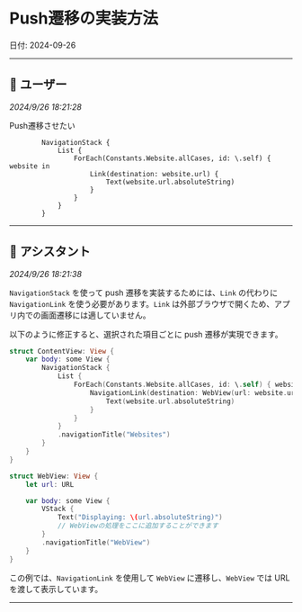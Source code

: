 # Push遷移の実装方法

日付: 2024-09-26

---

## 👤 ユーザー
*2024/9/26 18:21:28*

Push遷移させたい

            NavigationStack {
                List {
                    ForEach(Constants.Website.allCases, id: \.self) { website in
                        Link(destination: website.url) {
                            Text(website.url.absoluteString)
                        }
                    }
                }
            }

---

## 🤖 アシスタント
*2024/9/26 18:21:38*

`NavigationStack` を使って push 遷移を実装するためには、`Link` の代わりに `NavigationLink` を使う必要があります。`Link` は外部ブラウザで開くため、アプリ内での画面遷移には適していません。

以下のように修正すると、選択された項目ごとに push 遷移が実現できます。

```swift
struct ContentView: View {
    var body: some View {
        NavigationStack {
            List {
                ForEach(Constants.Website.allCases, id: \.self) { website in
                    NavigationLink(destination: WebView(url: website.url)) {
                        Text(website.url.absoluteString)
                    }
                }
            }
            .navigationTitle("Websites")
        }
    }
}

struct WebView: View {
    let url: URL

    var body: some View {
        VStack {
            Text("Displaying: \(url.absoluteString)")
            // WebViewの処理をここに追加することができます
        }
        .navigationTitle("WebView")
    }
}
```

この例では、`NavigationLink` を使用して `WebView` に遷移し、`WebView` では URL を渡して表示しています。

---
